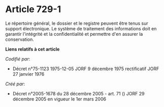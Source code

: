 # Article 729-1

Le répertoire général, le dossier et le registre peuvent être tenus sur support électronique. Le système de traitement des
informations doit en garantir l'intégrité et la confidentialité et permettre d'en assurer la conservation.

**Liens relatifs à cet article**

_Codifié par_:

  - Décret n°75-1123 1975-12-05 JORF 9 décembre 1975 rectificatif JORF 27 janvier 1976

_Créé par_:

  - Décret n°2005-1678 du 28 décembre 2005 - art. 71 () JORF 29 décembre 2005 en vigueur le 1er mars 2006
